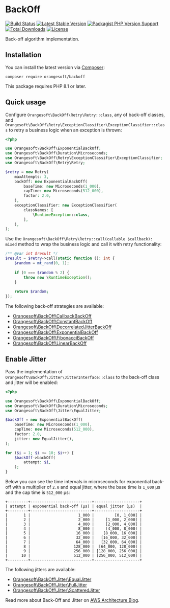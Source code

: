 # BackOff

[![Build Status](https://img.shields.io/github/actions/workflow/status/denisyukphp/backoff/ci.yml?branch=main&style=plastic)](https://github.com/denisyukphp/backoff/actions/workflows/ci.yml)
[![Latest Stable Version](https://img.shields.io/packagist/v/orangesoft/backoff?style=plastic)](https://packagist.org/packages/orangesoft/backoff)
[![Packagist PHP Version Support](https://img.shields.io/packagist/php-v/orangesoft/backoff?style=plastic&color=8892BF)](https://packagist.org/packages/orangesoft/backoff)
[![Total Downloads](https://img.shields.io/packagist/dt/orangesoft/backoff?style=plastic)](https://packagist.org/packages/orangesoft/backoff)
[![License](https://img.shields.io/packagist/l/orangesoft/backoff?style=plastic&color=428F7E)](https://packagist.org/packages/orangesoft/backoff)

Back-off algorithm implementation.

## Installation

You can install the latest version via [Composer](https://getcomposer.org/):

```text
composer require orangesoft/backoff
```

This package requires PHP 8.1 or later.

## Quick usage

Configure `Orangesoft\BackOff\Retry\Retry::class`, any of back-off classes, and `Orangesoft\BackOff\Retry\ExceptionClassifier\ExceptionClassifier::class` to retry a business logic when an exception is thrown:

```php
<?php

use Orangesoft\BackOff\ExponentialBackOff;
use Orangesoft\BackOff\Duration\Microseconds;
use Orangesoft\BackOff\Retry\ExceptionClassifier\ExceptionClassifier;
use Orangesoft\BackOff\Retry\Retry;

$retry = new Retry(
    maxAttempts: 3,
    backOff: new ExponentialBackOff(
        baseTime: new Microseconds(1_000),
        capTime: new Microseconds(512_000),
        factor: 2.0,
    ),
    exceptionClassifier: new ExceptionClassifier(
        classNames: [
            \RuntimeException::class,
        ],
    ),
);
```

Use the `Orangesoft\BackOff\Retry\Retry::call(callable $callback): mixed` method to wrap the business logic and call it with retry functionality:

```php
/** @var int $result */
$result = $retry->call(static function (): int {
    $random = mt_rand(0, 1);
    
    if (0 === $random % 2) {
        throw new \RuntimeException();
    }
    
    return $random;
});
```

The following back-off strategies are available:

- [Orangesoft\BackOff\CallbackBackOff](./src/CallbackBackOff.php)
- [Orangesoft\BackOff\ConstantBackOff](./src/ConstantBackOff.php)
- [Orangesoft\BackOff\DecorrelatedJitterBackOff](./src/DecorrelatedJitterBackOff.php)
- [Orangesoft\BackOff\ExponentialBackOff](./src/ExponentialBackOff.php)
- [Orangesoft\BackOff\FibonacciBackOff](./src/FibonacciBackOff.php)
- [Orangesoft\BackOff\LinearBackOff](./src/LinearBackOff.php)

## Enable Jitter

Pass the implementation of `Orangesoft\BackOff\Jitter\JitterInterface::class` to the back-off class and jitter will be enabled:

```php
<?php

use Orangesoft\BackOff\ExponentialBackOff;
use Orangesoft\BackOff\Duration\Microseconds;
use Orangesoft\BackOff\Jitter\EqualJitter;

$backOff = new ExponentialBackOff(
    baseTime: new Microseconds(1_000),
    capTime: new Microseconds(512_000),
    factor: 2.0,
    jitter: new EqualJitter(),
);

for ($i = 1; $i <= 10; $i++) {
    $backOff->backOff(
        attempt: $i,
    );
}
```

Below you can see the time intervals in microseconds for exponential back-off with a multiplier of `2.0` and equal jitter, where the base time is `1_000` μs and the cap time is `512_000` μs:

```text
+---------+---------------------------+--------------------+
| attempt | exponential back-off (μs) | equal jitter (μs)  |
+---------+---------------------------+--------------------+
|       1 |                     1_000 |         [0, 1_000] |
|       2 |                     2_000 |     [1_000, 2_000] |
|       3 |                     4_000 |     [2_000, 4_000] |
|       4 |                     8_000 |     [4_000, 8_000] |
|       5 |                    16_000 |    [8_000, 16_000] |
|       6 |                    32_000 |   [16_000, 32_000] |
|       7 |                    64_000 |   [32_000, 64_000] |
|       8 |                   128_000 |  [64_000, 128_000] |
|       9 |                   256_000 | [128_000, 256_000] |
|      10 |                   512_000 | [256_000, 512_000] |
+---------+---------------------------+--------------------+
```

The following jitters are available:

- [Orangesoft\BackOff\Jitter\EqualJitter](./src/Jitter/EqualJitter.php)
- [Orangesoft\BackOff\Jitter\FullJitter](./src/Jitter/FullJitter.php)
- [Orangesoft\BackOff\Jitter\ScatteredJitter](./src/Jitter/ScatteredJitter.php)

Read more about Back-Off and Jitter on [AWS Architecture Blog](https://aws.amazon.com/ru/blogs/architecture/exponential-backoff-and-jitter/).
